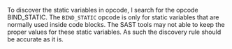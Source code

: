 To discover the static variables in opcode, I search for the opcode BIND_STATIC.
The `BIND_STATIC` opcode is only for static variables that are normally used inside code blocks. The SAST tools may not able to keep the proper values for these static variables. 
As such the discovery rule should be accurate as it is.